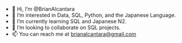 - 👋 Hi, I’m @BrianAlcantara
- 👀 I’m interested in Data, SQL, Python, and the Japanese Language.
- 🌱 I’m currently learning SQL and Japanese N2.
- 💞️ I’m looking to collaborate on SQL projects.
- 📫 You can reach me at brianalcantara@gmail.com

<!---
BrianAlcantara/BrianAlcantara is a ✨ special ✨ repository because its `README.md` (this file) appears on your GitHub profile.
You can click the Preview link to take a look at your changes.
--->
